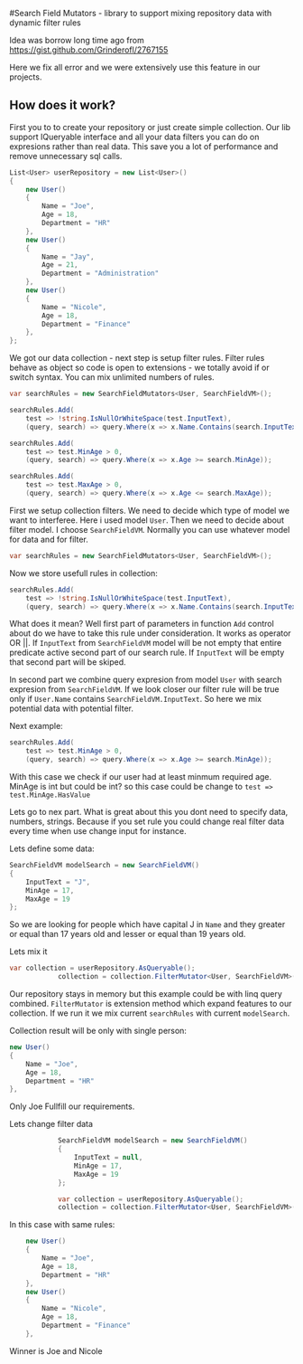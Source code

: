 #Search Field Mutators - library to support mixing repository data with dynamic filter rules

Idea was borrow long time ago from https://gist.github.com/Grinderofl/2767155

Here we fix all error and we were extensively use this feature in our projects.

## How does it work?

First you to to create your repository or just create simple collection.
Our lib support IQueryable interface and all your data filters you can do on expresions rather than real data. This save you a lot of performance and remove unnecessary sql calls.

```C#
List<User> userRepository = new List<User>()
{
    new User()
    {
        Name = "Joe",
        Age = 18,
        Department = "HR"
    },
    new User()
    {
        Name = "Jay",
        Age = 21,
        Department = "Administration"
    },
    new User()
    {
        Name = "Nicole",
        Age = 18,
        Department = "Finance"
    },
};
```

We got our data collection - next step is setup filter rules.
Filter rules behave as object so code is open to extensions - we totally avoid if or switch syntax.
You can mix unlimited numbers of rules.

```C#
var searchRules = new SearchFieldMutators<User, SearchFieldVM>();

searchRules.Add(
    test => !string.IsNullOrWhiteSpace(test.InputText),
    (query, search) => query.Where(x => x.Name.Contains(search.InputText)));

searchRules.Add(
    test => test.MinAge > 0,
    (query, search) => query.Where(x => x.Age >= search.MinAge));

searchRules.Add(
    test => test.MaxAge > 0,
    (query, search) => query.Where(x => x.Age <= search.MaxAge));

```

First we setup collection filters. We need to decide which type of model we want to interferee. Here i used model `User`. Then we need to decide about filter model. I choose `SearchFieldVM`. Normally you can use whatever model for data and for filter.
```C#
var searchRules = new SearchFieldMutators<User, SearchFieldVM>();
```

Now we store usefull rules in collection:
```C#
searchRules.Add(
    test => !string.IsNullOrWhiteSpace(test.InputText),
    (query, search) => query.Where(x => x.Name.Contains(search.InputText)));
```

What does it mean? Well first part of parameters in function `Add` control about do we have to take this rule under consideration. It works as operator OR ||. If `InputText` from `SearchFieldVM` model will be not empty that entire predicate active second part of our search rule. If `InputText` will be empty that second part will be skiped.

In second part we combine query expresion from model `User` with search expresion from `SearchFieldVM`. If we look closer our filter rule will be true only if `User.Name` contains `SearchFieldVM.InputText`. So here we mix potential data with potential filter.

Next example:
```C#
searchRules.Add(
    test => test.MinAge > 0,
    (query, search) => query.Where(x => x.Age >= search.MinAge));
```

With this case we check if our user had at least minmum required age. MinAge is int but could be int? so this case could be change to `test => test.MinAge.HasValue`

Lets go to nex part.
What is great about this you dont need to specify data, numbers, strings. Because if you set rule you could change real filter data every time when use change input for instance.

Lets define some data:

```C#
SearchFieldVM modelSearch = new SearchFieldVM()
{
    InputText = "J",
    MinAge = 17,
    MaxAge = 19
};
```

So we are looking for people which have capital J in `Name` and they greater or equal than 17 years old and lesser or equal than 19 years old.

Lets mix it

```C#
var collection = userRepository.AsQueryable();
            collection = collection.FilterMutator<User, SearchFieldVM>(searchRules, modelSearch);

```

Our repository stays in memory but this example could be with linq query combined. 
`FilterMutator` is extension method which expand features to our collection. If we run it we mix current `searchRules` with current `modelSearch`.

Collection result will be only with single person:
```C#
new User()
{
    Name = "Joe",
    Age = 18,
    Department = "HR"
},
```
Only Joe Fullfill our requirements.

Lets change filter data
```C#
            SearchFieldVM modelSearch = new SearchFieldVM()
            {
                InputText = null,
                MinAge = 17,
                MaxAge = 19
            };

            var collection = userRepository.AsQueryable();
            collection = collection.FilterMutator<User, SearchFieldVM>(searchRules, modelSearch);
```

In this case with same rules:
```C#
    new User()
    {
        Name = "Joe",
        Age = 18,
        Department = "HR"
    },
    new User()
    {
        Name = "Nicole",
        Age = 18,
        Department = "Finance"
    },
```

Winner is Joe and Nicole